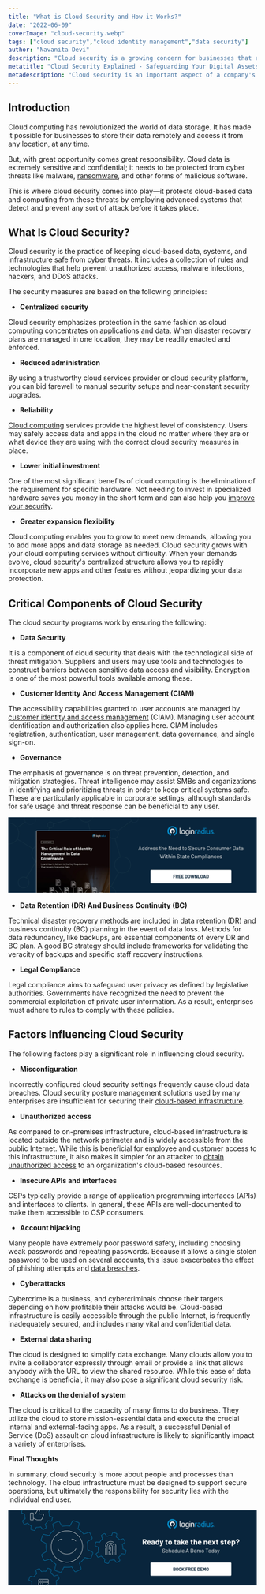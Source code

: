 ```yaml
---
title: "What is Cloud Security and How it Works?"
date: "2022-06-09"
coverImage: "cloud-security.webp"
tags: ["cloud security","cloud identity management","data security"]
author: "Navanita Devi"
description: "Cloud security is a growing concern for businesses that rely on cloud-based services. The use of these services has become widespread over the past decade or so, but many companies still don't fully understand how to protect themselves from cyber threats. Read this blog to know what exactly is cloud security and how it works."
metatitle: "Cloud Security Explained - Safeguarding Your Digital Assets"
metadescription: "Cloud security is an important aspect of a company's IT infrastructure. Discover the essence of cloud security, how it works, and how it protects data."
---
```


## Introduction 

Cloud computing has revolutionized the world of data storage. It has made it possible for businesses to store their data remotely and access it from any location, at any time. 

But, with great opportunity comes great responsibility. Cloud data is extremely sensitive and confidential; it needs to be protected from cyber threats like malware, [ransomware](https://www.loginradius.com/resource/with-ransomware-on-the-rise-how-safe-is-your-business/), and other forms of malicious software. 

This is where cloud security comes into play—it protects cloud-based data and computing from these threats by employing advanced systems that detect and prevent any sort of attack before it takes place.


## What Is Cloud Security? 

Cloud security is the practice of keeping cloud-based data, systems, and infrastructure safe from cyber threats. It includes a collection of rules and technologies that help prevent unauthorized access, malware infections, hackers, and DDoS attacks. 

The security measures are based on the following principles:

* **Centralized security**

Cloud security emphasizes protection in the same fashion as cloud computing concentrates on applications and data. When disaster recovery plans are managed in one location, they may be readily enacted and enforced.

* **Reduced administration**

By using a trustworthy cloud services provider or cloud security platform, you can bid farewell to manual security setups and near-constant security upgrades.

* **Reliability**

[Cloud computing](https://www.loginradius.com/blog/identity/what-is-cloud-computing/) services provide the highest level of consistency. Users may safely access data and apps in the cloud no matter where they are or what device they are using with the correct cloud security measures in place.

* **Lower initial investment**

One of the most significant benefits of cloud computing is the elimination of the requirement for specific hardware. Not needing to invest in specialized hardware saves you money in the short term and can also help you [improve your security](https://www.loginradius.com/blog/identity/strategies-secure-cloud-operations/).

* **Greater expansion flexibility**

Cloud computing enables you to grow to meet new demands, allowing you to add more apps and data storage as needed. Cloud security grows with your cloud computing services without difficulty. When your demands evolve, cloud security's centralized structure allows you to rapidly incorporate new apps and other features without jeopardizing your data protection.


## Critical Components of Cloud Security

The cloud security programs work by ensuring the following: 

* **Data Security** 

It is a component of cloud security that deals with the technological side of threat mitigation. Suppliers and users may use tools and technologies to construct barriers between sensitive data access and visibility. Encryption is one of the most powerful tools available among these.

* **Customer Identity And Access Management (CIAM)**

The accessibility capabilities granted to user accounts are managed by [customer  identity and access management](https://www.loginradius.com/blog/identity/customer-identity-and-access-management/#:~:text=The%20customer%20login%20experience%20is,to%20send%20newsletters%20and%20passwords.) (CIAM). Managing user account identification and authorization also applies here. CIAM includes registration, authentication,  user management, data governance, and single sign-on.

* **Governance**

The emphasis of governance is on threat prevention, detection, and mitigation strategies. Threat intelligence may assist SMBs and organizations in identifying and prioritizing threats in order to keep critical systems safe. These are particularly applicable in corporate settings, although standards for safe usage and threat response can be beneficial to any user.

[![WP-identity-management](WP-identity-management.webp)](https://www.loginradius.com/resource/the-critical-role-of-identity-management-in-data-governance/)


* **Data Retention (DR) And Business Continuity (BC)**

Technical disaster recovery methods are included in data retention (DR) and business continuity (BC) planning in the event of data loss. Methods for data redundancy, like backups, are essential components of every DR and BC plan. A good BC strategy should include frameworks for validating the veracity of backups and specific staff recovery instructions.

* **Legal Compliance**

Legal compliance aims to safeguard user privacy as defined by legislative authorities. Governments have recognized the need to prevent the commercial exploitation of private user information. As a result, enterprises must adhere to rules to comply with these policies.


## Factors Influencing Cloud Security

The following factors play a significant role in influencing cloud security.

* **Misconfiguration**

Incorrectly configured cloud security settings frequently cause cloud data breaches. Cloud security posture management solutions used by many enterprises are insufficient for securing their [cloud-based infrastructure](https://www.loginradius.com/multi-tenant-cloud/).

* **Unauthorized access**

As compared to on-premises infrastructure, cloud-based infrastructure is located outside the network perimeter and is widely accessible from the public Internet. While this is beneficial for employee and customer access to this infrastructure, it also makes it simpler for an attacker to [obtain unauthorized access](https://www.loginradius.com/blog/identity/corporate-account-takeover-attacks/) to an organization's cloud-based resources.

* **Insecure APIs and interfaces**

CSPs typically provide a range of application programming interfaces (APIs) and interfaces to clients. In general, these APIs are well-documented to make them accessible to CSP consumers.

* **Account hijacking**

Many people have extremely poor password safety, including choosing weak passwords and repeating passwords. Because it allows a single stolen password to be used on several accounts, this issue exacerbates the effect of phishing attempts and [data breaches](https://www.loginradius.com/blog/identity/how-to-handle-data-breaches/).

* **Cyberattacks**

Cybercrime is a business, and cybercriminals choose their targets depending on how profitable their attacks would be. Cloud-based infrastructure is easily accessible through the public Internet, is frequently inadequately secured, and includes many vital and confidential data.

* **External data sharing**

The cloud is designed to simplify data exchange. Many clouds allow you to invite a collaborator expressly through email or provide a link that allows anybody with the URL to view the shared resource. While this ease of data exchange is beneficial, it may also pose a significant cloud security risk.

* **Attacks on the denial of system**

The cloud is critical to the capacity of many firms to do business. They utilize the cloud to store mission-essential data and execute the crucial internal and external-facing apps. As a result, a successful Denial of Service (DoS) assault on cloud infrastructure is likely to significantly impact a variety of enterprises.

**Final Thoughts**

In summary, cloud security is more about people and processes than technology. The cloud infrastructure must be designed to support secure operations, but ultimately the responsibility for security lies with the individual end user.

[![book-a-demo-loginradius](../../assets/book-a-demo-loginradius.webp)](https://www.loginradius.com/contact-us?utm_source=blog&utm_medium=web&utm_campaign=what-is-cloud-security)